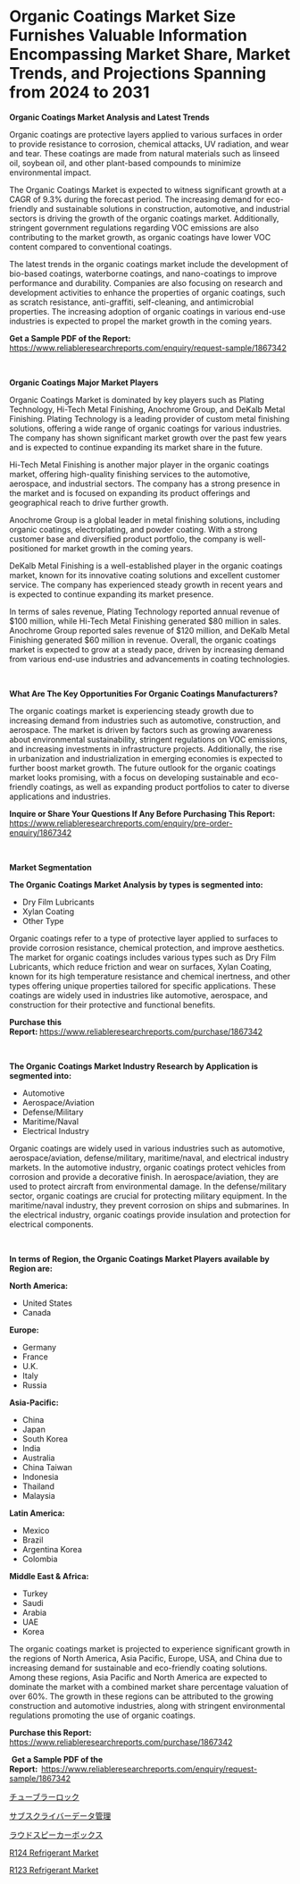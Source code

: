 <p><h1>Organic Coatings Market Size Furnishes Valuable Information Encompassing Market Share, Market Trends, and Projections Spanning from 2024 to 2031</h1></p><p><strong>Organic Coatings Market Analysis and Latest Trends</strong></p>
<p><p>Organic coatings are protective layers applied to various surfaces in order to provide resistance to corrosion, chemical attacks, UV radiation, and wear and tear. These coatings are made from natural materials such as linseed oil, soybean oil, and other plant-based compounds to minimize environmental impact.</p><p>The Organic Coatings Market is expected to witness significant growth at a CAGR of 9.3% during the forecast period. The increasing demand for eco-friendly and sustainable solutions in construction, automotive, and industrial sectors is driving the growth of the organic coatings market. Additionally, stringent government regulations regarding VOC emissions are also contributing to the market growth, as organic coatings have lower VOC content compared to conventional coatings.</p><p>The latest trends in the organic coatings market include the development of bio-based coatings, waterborne coatings, and nano-coatings to improve performance and durability. Companies are also focusing on research and development activities to enhance the properties of organic coatings, such as scratch resistance, anti-graffiti, self-cleaning, and antimicrobial properties. The increasing adoption of organic coatings in various end-use industries is expected to propel the market growth in the coming years.</p></p>
<p><strong>Get a Sample PDF of the Report:&nbsp;</strong> <a href="https://www.reliableresearchreports.com/enquiry/request-sample/1867342">https://www.reliableresearchreports.com/enquiry/request-sample/1867342</a></p>
<p>&nbsp;</p>
<p><strong>Organic Coatings Major Market Players</strong></p>
<p><p>Organic Coatings Market is dominated by key players such as Plating Technology, Hi-Tech Metal Finishing, Anochrome Group, and DeKalb Metal Finishing. Plating Technology is a leading provider of custom metal finishing solutions, offering a wide range of organic coatings for various industries. The company has shown significant market growth over the past few years and is expected to continue expanding its market share in the future.</p><p>Hi-Tech Metal Finishing is another major player in the organic coatings market, offering high-quality finishing services to the automotive, aerospace, and industrial sectors. The company has a strong presence in the market and is focused on expanding its product offerings and geographical reach to drive further growth.</p><p>Anochrome Group is a global leader in metal finishing solutions, including organic coatings, electroplating, and powder coating. With a strong customer base and diversified product portfolio, the company is well-positioned for market growth in the coming years.</p><p>DeKalb Metal Finishing is a well-established player in the organic coatings market, known for its innovative coating solutions and excellent customer service. The company has experienced steady growth in recent years and is expected to continue expanding its market presence.</p><p>In terms of sales revenue, Plating Technology reported annual revenue of $100 million, while Hi-Tech Metal Finishing generated $80 million in sales. Anochrome Group reported sales revenue of $120 million, and DeKalb Metal Finishing generated $60 million in revenue. Overall, the organic coatings market is expected to grow at a steady pace, driven by increasing demand from various end-use industries and advancements in coating technologies.</p></p>
<p>&nbsp;</p>
<p><strong>What Are The Key Opportunities For Organic Coatings Manufacturers?</strong></p>
<p><p>The organic coatings market is experiencing steady growth due to increasing demand from industries such as automotive, construction, and aerospace. The market is driven by factors such as growing awareness about environmental sustainability, stringent regulations on VOC emissions, and increasing investments in infrastructure projects. Additionally, the rise in urbanization and industrialization in emerging economies is expected to further boost market growth. The future outlook for the organic coatings market looks promising, with a focus on developing sustainable and eco-friendly coatings, as well as expanding product portfolios to cater to diverse applications and industries.</p></p>
<p><strong>Inquire or Share Your Questions If Any Before Purchasing This Report:</strong> <a href="https://www.reliableresearchreports.com/enquiry/pre-order-enquiry/1867342">https://www.reliableresearchreports.com/enquiry/pre-order-enquiry/1867342</a></p>
<p>&nbsp;</p>
<p><strong>Market Segmentation</strong></p>
<p><strong>The Organic Coatings Market Analysis by types is segmented into:</strong></p>
<p><ul><li>Dry Film Lubricants</li><li>Xylan Coating</li><li>Other Type</li></ul></p>
<p><p>Organic coatings refer to a type of protective layer applied to surfaces to provide corrosion resistance, chemical protection, and improve aesthetics. The market for organic coatings includes various types such as Dry Film Lubricants, which reduce friction and wear on surfaces, Xylan Coating, known for its high temperature resistance and chemical inertness, and other types offering unique properties tailored for specific applications. These coatings are widely used in industries like automotive, aerospace, and construction for their protective and functional benefits.</p></p>
<p><strong>Purchase this Report:&nbsp;</strong><a href="https://www.reliableresearchreports.com/purchase/1867342">https://www.reliableresearchreports.com/purchase/1867342</a></p>
<p>&nbsp;</p>
<p><strong>The Organic Coatings Market Industry Research by Application is segmented into:</strong></p>
<p><ul><li>Automotive</li><li>Aerospace/Aviation</li><li>Defense/Military</li><li>Maritime/Naval</li><li>Electrical Industry</li></ul></p>
<p><p>Organic coatings are widely used in various industries such as automotive, aerospace/aviation, defense/military, maritime/naval, and electrical industry markets. In the automotive industry, organic coatings protect vehicles from corrosion and provide a decorative finish. In aerospace/aviation, they are used to protect aircraft from environmental damage. In the defense/military sector, organic coatings are crucial for protecting military equipment. In the maritime/naval industry, they prevent corrosion on ships and submarines. In the electrical industry, organic coatings provide insulation and protection for electrical components.</p></p>
<p>&nbsp;</p>
<p><strong>In terms of Region, the Organic Coatings Market Players available by Region are:</strong></p>
<p>
    <p> <strong> North America: </strong>
        <ul>
            <li>United States</li>
            <li>Canada</li>
        </ul>
        </p> 
    <p> <strong> Europe: </strong>
        <ul>
            <li>Germany</li>
            <li>France</li>
            <li>U.K.</li>
            <li>Italy</li>
            <li>Russia</li>
        </ul>
        </p> 
    <p> <strong> Asia-Pacific: </strong>
        <ul>
            <li>China</li>
            <li>Japan</li>
            <li>South Korea</li>
            <li>India</li>
            <li>Australia</li>
            <li>China Taiwan</li>
            <li>Indonesia</li>
            <li>Thailand</li>
            <li>Malaysia</li>
        </ul>
        </p> 
    <p> <strong> Latin America: </strong>
        <ul>
            <li>Mexico</li>
            <li>Brazil</li>
            <li>Argentina Korea</li>
            <li>Colombia</li>
        </ul>
        </p> 
    <p> <strong> Middle East & Africa: </strong>
        <ul>
            <li>Turkey</li>
            <li>Saudi</li>
            <li>Arabia</li>
            <li>UAE</li>
            <li>Korea</li>
        </ul>
    </p>
    </p>
<p><p>The organic coatings market is projected to experience significant growth in the regions of North America, Asia Pacific, Europe, USA, and China due to increasing demand for sustainable and eco-friendly coating solutions. Among these regions, Asia Pacific and North America are expected to dominate the market with a combined market share percentage valuation of over 60%. The growth in these regions can be attributed to the growing construction and automotive industries, along with stringent environmental regulations promoting the use of organic coatings.</p></p>
<p><strong>Purchase this Report: </strong><a href="https://www.reliableresearchreports.com/purchase/1867342">https://www.reliableresearchreports.com/purchase/1867342</a></p>
<p>&nbsp;<strong>Get a Sample PDF of the Report:&nbsp;&nbsp;</strong><a href="https://www.reliableresearchreports.com/enquiry/request-sample/1867342">https://www.reliableresearchreports.com/enquiry/request-sample/1867342</a></p>
<p><strong></strong></p>
<p><p><a href="https://medium.com/@rebekaanderson14/%E3%83%81%E3%83%A5%E3%83%BC%E3%83%96%E3%83%A9%E3%83%BC%E3%83%AD%E3%83%83%E3%82%AF%E3%81%AE%E5%B8%82%E5%A0%B4%E3%82%B7%E3%82%A7%E3%82%A2%E3%81%AE%E9%80%B2%E5%8C%96%E3%81%A8%E5%B8%82%E5%A0%B4%E6%88%90%E9%95%B7%E3%83%88%E3%83%AC%E3%83%B3%E3%83%892024%E5%B9%B4%E3%81%8B%E3%82%892031%E5%B9%B4%E3%81%BE%E3%81%A7-620839b8a4c2">チューブラーロック</a></p><p><a href="https://github.com/lrlmopnhwd79300/Market-Research-Report-List-1/blob/main/5415515192428.md">サブスクライバーデータ管理</a></p><p><a href="https://github.com/wkuactfdzwizk06/Market-Research-Report-List-1/blob/main/8267874192427.md">ラウドスピーカーボックス</a></p><p><a href="https://github.com/lubmix/Market-Research-Report-List-1/blob/main/r124-refrigerant-market.md">R124 Refrigerant Market</a></p><p><a href="https://github.com/joannagoyvaerts/Market-Research-Report-List-1/blob/main/r123-refrigerant-market.md">R123 Refrigerant Market</a></p></p>